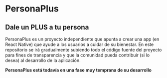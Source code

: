 # PersonaPlus
## Dale un PLUS a tu persona

PersonaPlus es un proyecto independiente que apunta a crear una app (en React Native) que ayude a los usuarios a cuidar de su bienestar.
En este repositorio se irá gradualmente subiendo todo el código fuente del proyecto para fines de transparencia y que la comunidad pueda contribuir (si lo desea) al desarrollo de la aplicación.

**PersonaPlus está todavía en una fase muy temprana de su desarrollo**
